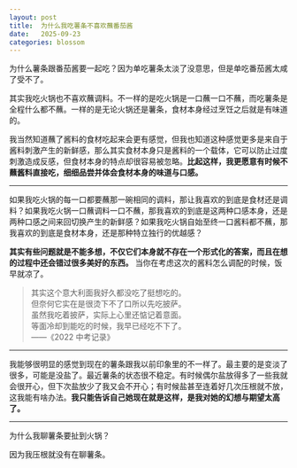 ```yaml
---
layout: post
title:  为什么我吃薯条不喜欢蘸番茄酱
date:   2025-09-23
categories: blossom
---
```


为什么薯条跟番茄酱要一起吃？因为单吃薯条太淡了没意思，但是单吃番茄酱太咸了受不了。

其实我吃火锅也不喜欢蘸调料。不一样的是吃火锅是一口蘸一口不蘸，而吃薯条是全程什么都不蘸。一样的是无论火锅还是薯条，食材本身经过烹饪之后就是有味道的。

我当然知道蘸了酱料的食材吃起来会更有感觉，但我也知道这种感觉更多是来自于酱料刺激产生的新鲜感，那么其实食材本身只是酱料的一个载体，它可以防止过度刺激造成反感，但食材本身的特点却很容易被忽略。**比起这样，我更愿意有时候不蘸酱料直接吃，细细品尝并体会食材本身的味道与口感。**

***

如果我吃火锅的每一口都要蘸那一碗相同的调料，那让我喜欢的到底是食材还是调料？如果我吃火锅一口蘸调料一口不蘸，那我喜欢的到底是这两种口感本身，还是两种口感之间来回切换产生的新鲜感？如果我吃火锅自始至终一口酱料都不蘸，那我喜欢的到底是食材本身，还是那种特立独行的优越感？

**其实有些问题就是不能多想，不仅它们本身就不存在一个形式化的答案，而且在想的过程中还会错过很多美好的东西。** 当你在考虑这次的酱料怎么调配的时候，饭早就凉了。

>   其实这个意大利面我好久都没吃了挺想吃的。    
>   但奈何它实在是很烫下不了口所以先吃披萨。    
>   虽然我吃着披萨，实际上心里还惦记着意面。    
>   等面冷却到能吃的时候，我早已经吃不下了。   
>   ——《2022 中考记录》  

***

我能够很明显的感觉到现在的薯条跟我以前印象里的不一样了。最主要的是变淡了很多，可能是没盐了。最近薯条的状态很不稳定。有时候偶尔盐放得多了一些我就会很开心，但下次盐放少了我又会不开心；有时候盐甚至连着好几次压根就不放，这我能有啥办法。**我只能告诉自己她现在就是这样，是我对她的幻想与期望太高了。**

***

为什么我聊薯条要扯到火锅？

因为我压根就没有在聊薯条。